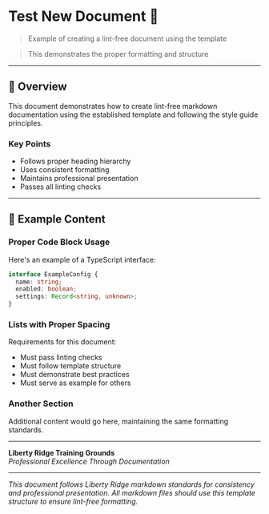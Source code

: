 # Test New Document 🧪

> Example of creating a lint-free document using the template

> This demonstrates the proper formatting and structure

---

## 🎯 Overview

This document demonstrates how to create lint-free markdown documentation
using the established template and following the style guide principles.

### Key Points

- Follows proper heading hierarchy
- Uses consistent formatting
- Maintains professional presentation
- Passes all linting checks

---

## 📖 Example Content

### Proper Code Block Usage

Here's an example of a TypeScript interface:

```typescript
interface ExampleConfig {
  name: string;
  enabled: boolean;
  settings: Record<string, unknown>;
}
```

### Lists with Proper Spacing

Requirements for this document:

- Must pass linting checks
- Must follow template structure
- Must demonstrate best practices
- Must serve as example for others

### Another Section

Additional content would go here, maintaining the same formatting standards.

---

**Liberty Ridge Training Grounds**  
*Professional Excellence Through Documentation*

---

*This document follows Liberty Ridge markdown standards for consistency and
professional presentation. All markdown files should use this template
structure to ensure lint-free formatting.*
